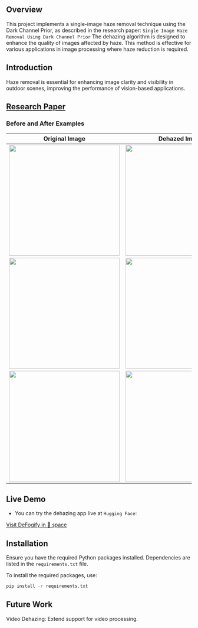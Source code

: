 

## Overview

This project implements a single-image haze removal technique using the Dark Channel Prior, as described in the research paper: ``Single Image Haze Removal Using Dark Channel Prior``
The dehazing algorithm is designed to enhance the quality of images affected by haze. This method is effective for various applications in image processing where haze reduction is required.

## Introduction

Haze removal is essential for enhancing image clarity and visibility in outdoor scenes, improving the performance of vision-based applications.

## [Research Paper](https://ieeexplore.ieee.org/document/5567108)



### Before and After Examples

| Original Image | Dehazed Image |
|----------------|---------------|
| <img src="https://github.com/user-attachments/assets/efe6e3c9-2d50-43d8-9218-beb2dbd9fd83" height="300"> | <img src="https://github.com/user-attachments/assets/657268d3-7c28-4c13-ad85-c97fdf1fa2e0" height="300"> |
| <img src="https://github.com/user-attachments/assets/e16e378c-7ebd-4dff-8d6b-d9aef5ab644f" height="300"> | <img src="https://github.com/user-attachments/assets/ac08593d-2579-4496-bb64-a9b48ed7b4d4" height="300"> |
| <img src="https://github.com/user-attachments/assets/870fcd06-28ac-4c15-b5c2-03e05f515321" height="300"> | <img src="https://github.com/user-attachments/assets/e898ee3f-662a-441a-b38f-2362291931df" height="300"> |




## Live Demo

- You can try the dehazing app live at ``Hugging Face``:

[Visit DeFogify in 🤗 space](https://huggingface.co/spaces/MLap/deFogify)

## Installation

Ensure you have the required Python packages installed. Dependencies are listed in the `requirements.txt` file.

To install the required packages, use:

```bash
pip install -r requirements.txt
```

## Future Work
Video Dehazing: Extend support for video processing.


